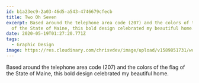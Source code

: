 ```yaml
---
id: b1a23ec9-2a03-46d5-a543-4746679cfecb
title: Two Oh Seven
excerpt: Based around the telephone area code (207) and the colors of the flag
  of the State of Maine, this bold design celebrated my beautiful home.
date: 2020-05-19T01:27:20.771Z
tags:
  - Graphic Design
image: https://res.cloudinary.com/chrisvdev/image/upload/v1589851731/work/207_ieqdqv.jpg
---
```

Based around the telephone area code (207) and the colors of the flag of the State of Maine, this bold design celebrated my beautiful home.